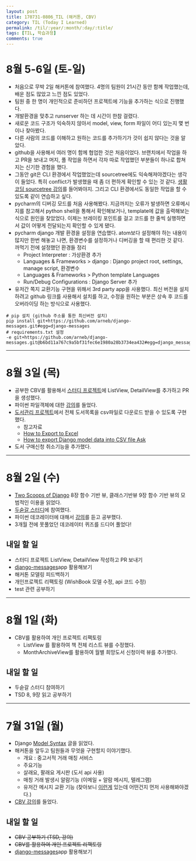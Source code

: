 ```yaml
---
layout: post
title: 170731-0806_TIL (해커톤, CBV)
category: TIL (Today I Learned)
permalink: /til/:year/:month/:day/:title/
tags: [TIL, 학습과정]
comments: true
---
```


# 8월 5-6일 (토-일)
- 처음으로 무박 2일 해커톤에 참여했다. 4명의 팀원이 21시간 동안 함께 작업했는데, 배운 점도 많았고 느낀 점도 있었다.
- 팀원 중 한 명이 개인적으로 준비하던 프로젝트에 기능을 추가하는 식으로 진행했다.
- 개발환경을 맞추고 runserver 하는 데 시간이 한참 걸렸다.
- 새로운 코드 구조가 익숙하지 않아서 model, view, form 파일이 어디 있는지 몇 번이나 찾아봤다.
- 다른 사람의 코드를 이해하고 원하는 코드를 추가하기가 것이 쉽지 않다는 것을 알았다.
- github을 사용해서 여러 명이 함께 협업한 것은 처음이었다. 브랜치에서 작업을 하고 PR을 보내고 머지, 풀 작업을 하면서 각자 따로 작업했던 부분들이 하나로 합쳐지는 신기한 경험을 했다.
- 그동안 git은 CLI 환경에서 작업했었는데 sourcetree에도 익숙해져야겠다는 생각이 들었다. 특히 conflict가 발생했을 때 좀 더 편하게 확인할 수 있는 것 같다. [생활코딩 sourcetree 강의](https://opentutorials.org/course/1492)를 들어봐야지. 그리고 CLI 환경에서도 동일한 작업을 할 수 있도록 같이 연습하고 싶다.
- pycharm의 디버깅 모드를 처음 사용해봤다. 지금까지는 오류가 발생하면 오류메시지를 참고해서 python shell을 통해서 확인해보거나, template에 값을 출력해보는 식으로 원인을 찾았었다. 이제는 브레이킹 포인트를 걸고 코드를 한 줄씩 실행하면서 값이 어떻게 전달되는지 확인할 수 있게 됐다.
- pycharm django 개발 환경을 설정을 연습했다. atom보다 설정해야 하는 내용이 많지만 한번 해놓고 나면, 환경변수를 설정하거나 디버깅을 할 때 편리한 것 같다. 까먹기 전에 설정했던 환경들 정리
  - Project Interpreter : 가상환경 추가
  - Languages & Frameworks > django : Django project root, settings, manage script, 환경변수
  - Languages & Frameworks > Python template Languages
  - Run/Debug Configurations : Django Server 추가
- 유저간 쪽지 교환기능 구현을 위해서 3rd party app을 사용했다. 최신 버전을 설치하려고 github 링크를 사용해서 설치를 하고, 수정을 원하는 부분은 상속 후 코드를 오버라이딩 하는 방식으로 사용했다.
 ```shell
 # pip 설치 (github 주소를 통한 최신버전 설치)
 pip install git+https://github.com/arneb/django-messages.git#egg=django-messages
 # requirements.txt 설정
 -e git+https://github.com/arneb/django-messages.git@b6bd11a767c9a5bf31fec6e1980a28b3734ea432#egg=django_messages
 ```

---
# 8월 3일 (목)
- 공부한 CBV를 활용해서 [스터디 프로젝트](https://github.com/8percent/ramen-prop/pull/5)에 ListView, DetailView를 추가하고 PR을 생성했다.
- 파이썬 파일객체에 대한 [강의](https://nomade.kr/vod/python/96/)를 들었다.
- [도서관리 프로젝트](https://github.com/zehye/our-book)에서 전체 도서목록을 csv파일로 다운로드 받을 수 있도록 구현했다.
  - 참고자료
  - [How to Export to Excel](https://simpleisbetterthancomplex.com/tutorial/2016/07/29/how-to-export-to-excel.html)
  - [How to export Django model data into CSV file Ask](https://stackoverflow.com/questions/18685223/how-to-export-django-model-data-into-csv-file)
- 도서 구매신청 취소기능을 추가했다.

---
# 8월 2일 (수)
- [Two Scoops of Django](https://www.twoscoopspress.com/products/two-scoops-of-django-1-11) 8장 함수 기반 뷰, 클래스기반뷰 9장 함수 기반 뷰의 모범적인 이용을 읽었다.
- [두숟갈 스터디](https://8percent.github.io/2017-06-30/%EC%8A%A4%ED%84%B0%EB%94%94%EC%8B%9C%EC%9E%91/)에 참여했다.
- 파이썬 데코레이터에 대해서 [강의](https://nomade.kr/vod/python/102/)를 듣고 공부했다.
- 3개월 전에 못풀었던 데코레이터 퀴즈를 드디어 풀었다!

## 내일 할 일
- 스터디 프로젝트 ListView, DetailView 작성하고 PR 보내기
- [django-messages](http://django-messages.readthedocs.io/en/latest/)app 활용해보기
- 해커톤 모델링 피드백하기
- 개인프로젝트 리팩토링 (WishBook 모델 수정, api 코드 수정)
- test 관련 공부하기

---
# 8월 1일 (화)
- CBV를 활용하여 개인 프로젝트 리팩토링
  - ListView 를 활용하여 책 전체 리스트 뷰를 수정했다.
  - MonthArchiveView를 활용하여 월별 희망도서 신청이력 뷰를 추가했다.

## 내일 할 일
- 두숟갈 스터디 참여하기
- TSD 8, 9장 읽고 공부하기

---

# 7월 31일 (월)
- Django [Model Syntax](http://nukggul.tistory.com/17) 글을 읽었다.
- 해커톤을 앞두고 팀원들과 무엇을 구현할지 이야기했다.
  - 개요 : 중고서적 거래 매칭 서비스
  - 주요기능
  - 살래요, 팔래요 게시판 (도서 api 사용)
  - 매칭 거래 발생시 알람기능 (이메일 + 알람 메시지, 텔레그램)
  - 유저간 메시지 교환 기능 (찾아보니 [이런게](http://django-messages.readthedocs.io/en/latest/) 있는데 어떤건지 먼저 사용해봐야겠다.)
- [CBV 강의](https://nomade.kr/vod/cbv/138/)를 들었다.

## 내일 할 일
- ~~CBV 공부하기 (TSD, 강의)~~
- ~~CBV를 활용하여 개인 프로젝트 리팩토링~~
- [django-messages](http://django-messages.readthedocs.io/en/latest/)app 활용해보기
